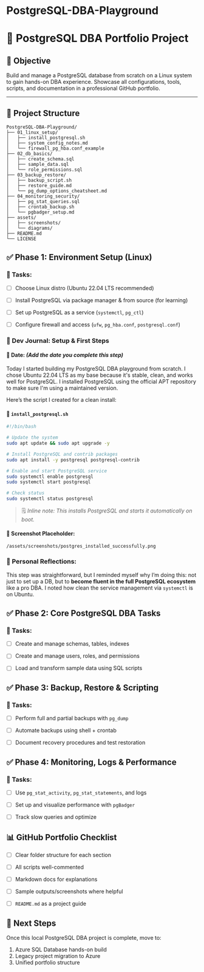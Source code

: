 
# PostgreSQL-DBA-Playground

# 🧰 PostgreSQL DBA Portfolio Project

## 🎯 Objective
Build and manage a PostgreSQL database from scratch on a Linux system to gain hands-on DBA experience. Showcase all configurations, tools, scripts, and documentation in a professional GitHub portfolio.

---

## 📁 Project Structure
```
PostgreSQL-DBA-Playground/
├── 01_linux_setup/
│   ├── install_postgresql.sh
│   ├── system_config_notes.md
│   └── firewall_pg_hba.conf_example
├── 02_db_basics/
│   ├── create_schema.sql
│   ├── sample_data.sql
│   └── role_permissions.sql
├── 03_backup_restore/
│   ├── backup_script.sh
│   ├── restore_guide.md
│   └── pg_dump_options_cheatsheet.md
├── 04_monitoring_security/
│   ├── pg_stat_queries.sql
│   ├── crontab_backup.sh
│   └── pgbadger_setup.md
├── assets/
│   ├── screenshots/
│   └── diagrams/
├── README.md
└── LICENSE
```


## ✅ Phase 1: Environment Setup (Linux)

### 🔹 Tasks:
- [ ] Choose Linux distro (Ubuntu 22.04 LTS recommended)
- [ ] Install PostgreSQL via package manager & from source (for learning)
- [ ] Set up PostgreSQL as a service (`systemctl`, `pg_ctl`)
- [ ] Configure firewall and access (`ufw`, `pg_hba.conf`, `postgresql.conf`)


### 📝 Dev Journal: Setup & First Steps

#### 📌 Date: _(Add the date you complete this step)_

Today I started building my PostgreSQL DBA playground from scratch. I chose Ubuntu 22.04 LTS as my base because it's stable, clean, and works well for PostgreSQL. I installed PostgreSQL using the official APT repository to make sure I'm using a maintained version.

Here’s the script I created for a clean install:

#### 🔧 `install_postgresql.sh`
```bash
#!/bin/bash

# Update the system
sudo apt update && sudo apt upgrade -y

# Install PostgreSQL and contrib packages
sudo apt install -y postgresql postgresql-contrib

# Enable and start PostgreSQL service
sudo systemctl enable postgresql
sudo systemctl start postgresql

# Check status
sudo systemctl status postgresql
```

> 🗒️ _Inline note: This installs PostgreSQL and starts it automatically on boot._

#### 📸 Screenshot Placeholder:
```
/assets/screenshots/postgres_installed_successfully.png
```

### 💭 Personal Reflections:
This step was straightforward, but I reminded myself why I’m doing this: not just to set up a DB, but to **become fluent in the full PostgreSQL ecosystem** like a pro DBA. I noted how clean the service management via `systemctl` is on Ubuntu.


## ✅ Phase 2: Core PostgreSQL DBA Tasks

### 🔹 Tasks:
- [ ] Create and manage schemas, tables, indexes
- [ ] Create and manage users, roles, and permissions
- [ ] Load and transform sample data using SQL scripts


## ✅ Phase 3: Backup, Restore & Scripting

### 🔹 Tasks:
- [ ] Perform full and partial backups with `pg_dump`
- [ ] Automate backups using shell + crontab
- [ ] Document recovery procedures and test restoration


## ✅ Phase 4: Monitoring, Logs & Performance

### 🔹 Tasks:
- [ ] Use `pg_stat_activity`, `pg_stat_statements`, and logs
- [ ] Set up and visualize performance with `pgBadger`
- [ ] Track slow queries and optimize


## 📊 GitHub Portfolio Checklist
- [ ] Clear folder structure for each section
- [ ] All scripts well-commented
- [ ] Markdown docs for explanations
- [ ] Sample outputs/screenshots where helpful
- [ ] `README.md` as a project guide


## 🔗 Next Steps
Once this local PostgreSQL DBA project is complete, move to:
1. Azure SQL Database hands-on build
2. Legacy project migration to Azure
3. Unified portfolio structure

